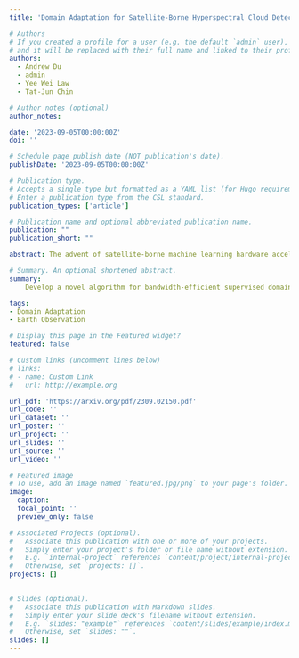 ```yaml
---
title: 'Domain Adaptation for Satellite-Borne Hyperspectral Cloud Detection'

# Authors
# If you created a profile for a user (e.g. the default `admin` user), write the username (folder name) here
# and it will be replaced with their full name and linked to their profile.
authors:
  - Andrew Du
  - admin
  - Yee Wei Law
  - Tat-Jun Chin

# Author notes (optional)
author_notes:

date: '2023-09-05T00:00:00Z'
doi: ''

# Schedule page publish date (NOT publication's date).
publishDate: '2023-09-05T00:00:00Z'

# Publication type.
# Accepts a single type but formatted as a YAML list (for Hugo requirements).
# Enter a publication type from the CSL standard.
publication_types: ['article']

# Publication name and optional abbreviated publication name.
publication: ""
publication_short: ""

abstract: The advent of satellite-borne machine learning hardware accelerators has enabled the on-board processing of payload data using machine learning techniques such as convolutional neural networks (CNN). A notable example is using a CNN to detect the presence of clouds in hyperspectral data captured on Earth observation (EO) missions, whereby only clear sky data is downlinked to conserve bandwidth. However, prior to deployment, new missions that employ new sensors will not have enough representative datasets to train a CNN model, while a model trained solely on data from previous missions will underperform when deployed to process the data on the new missions. This underperformance stems from the domain gap, i.e., differences in the underlying distributions of the data generated by the different sensors in previous and future missions. In this paper, we address the domain gap problem in the context of on-board hyperspectral cloud detection. Our main contributions lie in formulating new domain adaptation tasks that are motivated by a concrete EO mission, developing a novel algorithm for bandwidth-efficient supervised domain adaptation, and demonstrating test-time adaptation algorithms on space deployable neural network accelerators. Our contributions enable minimal data transmission to be invoked (e.g., only 1% of the weights in ResNet50) to achieve domain adaptation, thereby allowing more sophisticated CNN models to be deployed and updated on satellites without being hampered by domain gap and bandwidth limitations.

# Summary. An optional shortened abstract.
summary: 
    Develop a novel algorithm for bandwidth-efficient supervised domain adaptation, and demonstrate test-time adaptation on space deployable neural network accelerators.

tags: 
- Domain Adaptation
- Earth Observation

# Display this page in the Featured widget?
featured: false

# Custom links (uncomment lines below)
# links:
# - name: Custom Link
#   url: http://example.org

url_pdf: 'https://arxiv.org/pdf/2309.02150.pdf'
url_code: ''
url_dataset: ''
url_poster: ''
url_project: ''
url_slides: ''
url_source: ''
url_video: ''

# Featured image
# To use, add an image named `featured.jpg/png` to your page's folder.
image:
  caption: 
  focal_point: ''
  preview_only: false

# Associated Projects (optional).
#   Associate this publication with one or more of your projects.
#   Simply enter your project's folder or file name without extension.
#   E.g. `internal-project` references `content/project/internal-project/index.md`.
#   Otherwise, set `projects: []`.
projects: []
  

# Slides (optional).
#   Associate this publication with Markdown slides.
#   Simply enter your slide deck's filename without extension.
#   E.g. `slides: "example"` references `content/slides/example/index.md`.
#   Otherwise, set `slides: ""`.
slides: []
---
```

